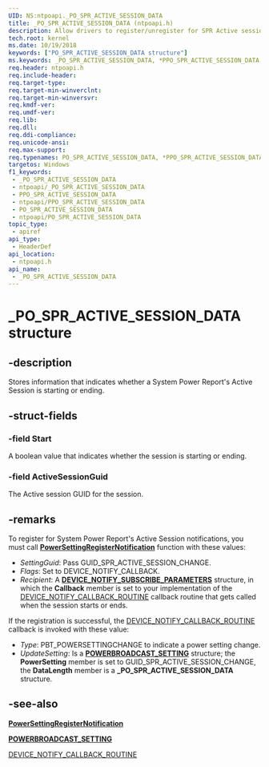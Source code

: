 ```yaml
---
UID: NS:ntpoapi._PO_SPR_ACTIVE_SESSION_DATA
title: _PO_SPR_ACTIVE_SESSION_DATA (ntpoapi.h)
description: Allow drivers to register/unregister for SPR Active session start and end notifications.
tech.root: kernel
ms.date: 10/19/2018
keywords: ["PO_SPR_ACTIVE_SESSION_DATA structure"]
ms.keywords: _PO_SPR_ACTIVE_SESSION_DATA, *PPO_SPR_ACTIVE_SESSION_DATA, PO_SPR_ACTIVE_SESSION_DATA,
req.header: ntpoapi.h
req.include-header: 
req.target-type: 
req.target-min-winverclnt: 
req.target-min-winversvr: 
req.kmdf-ver: 
req.umdf-ver: 
req.lib: 
req.dll: 
req.ddi-compliance: 
req.unicode-ansi: 
req.max-support: 
req.typenames: PO_SPR_ACTIVE_SESSION_DATA, *PPO_SPR_ACTIVE_SESSION_DATA
targetos: Windows
f1_keywords:
 - _PO_SPR_ACTIVE_SESSION_DATA
 - ntpoapi/_PO_SPR_ACTIVE_SESSION_DATA
 - PPO_SPR_ACTIVE_SESSION_DATA
 - ntpoapi/PPO_SPR_ACTIVE_SESSION_DATA
 - PO_SPR_ACTIVE_SESSION_DATA
 - ntpoapi/PO_SPR_ACTIVE_SESSION_DATA
topic_type:
 - apiref
api_type:
 - HeaderDef
api_location:
 - ntpoapi.h
api_name:
 - _PO_SPR_ACTIVE_SESSION_DATA
---
```


# _PO_SPR_ACTIVE_SESSION_DATA structure


## -description

Stores information that indicates whether a System Power Report's Active Session is starting or ending.

## -struct-fields

### -field Start

A boolean value that indicates whether the session is starting or ending.

### -field ActiveSessionGuid

The Active session GUID for the session.

## -remarks

To register for System Power Report's Active Session notifications, you must call [**PowerSettingRegisterNotification**](/windows/win32/api/powersetting/nf-powersetting-powersettingregisternotification) function with these values:

- _SettingGuid_: Pass GUID_SPR_ACTIVE_SESSION_CHANGE.
- _Flags_: Set to DEVICE_NOTIFY_CALLBACK. 
- _Recipient_: A [**DEVICE_NOTIFY_SUBSCRIBE_PARAMETERS**](/windows/win32/api/powersetting/nf-powersetting-powersettingregisternotification) structure, in which the **Callback** member is set to your implementation of the [DEVICE_NOTIFY_CALLBACK_ROUTINE](/windows/win32/api/powrprof/nc-powrprof-device_notify_callback_routine) callback routine  that gets called when the session starts or ends.

If the registration is successful, the [DEVICE_NOTIFY_CALLBACK_ROUTINE](/windows/win32/api/powrprof/nc-powrprof-device_notify_callback_routine) callback is invoked with these value:

- _Type_: PBT_POWERSETTINGCHANGE to indicate a power setting change.
- _UpdateSetting_: Is a [**POWERBROADCAST_SETTING**](/windows/win32/api/winuser/ns-winuser-powerbroadcast_setting) structure; the **PowerSetting** member is set to GUID_SPR_ACTIVE_SESSION_CHANGE, the **DataLength** member is a **_PO_SPR_ACTIVE_SESSION_DATA** structure.

## -see-also

[**PowerSettingRegisterNotification**](/windows/win32/api/powersetting/nf-powersetting-powersettingregisternotification)

[**POWERBROADCAST_SETTING**](/windows/win32/api/winuser/ns-winuser-powerbroadcast_setting)

[DEVICE_NOTIFY_CALLBACK_ROUTINE](/windows/win32/api/powrprof/nc-powrprof-device_notify_callback_routine)
